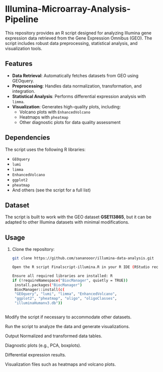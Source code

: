 # Illumina-Microarray-Analysis-Pipeline

This repository provides an R script designed for analyzing Illumina gene expression data retrieved from the Gene Expression Omnibus (GEO). The script includes robust data preprocessing, statistical analysis, and visualization tools.

## Features
- **Data Retrieval**: Automatically fetches datasets from GEO using GEOquery.
- **Preprocessing**: Handles data normalization, transformation, and integration.
- **Statistical Analysis**: Performs differential expression analysis with `limma`.
- **Visualization**: Generates high-quality plots, including:
  - Volcano plots with `EnhancedVolcano`
  - Heatmaps with `pheatmap`
  - Other diagnostic plots for data quality assessment

## Dependencies
The script uses the following R libraries:
- `GEOquery`
- `lumi`
- `limma`
- `EnhancedVolcano`
- `ggplot2`
- `pheatmap`
- And others (see the script for a full list)

## Dataset
The script is built to work with the GEO dataset **GSE113865**, but it can be adapted to other Illumina datasets with minimal modifications.

## Usage
1. Clone the repository:
   ```bash
   git clone https://github.com/sananooor/illumina-data-analysis.git

   Open the R script Finalscript-illumina.R in your R IDE (RStudio recommended).

   Ensure all required libraries are installed: R
   if (!requireNamespace("BiocManager", quietly = TRUE))
    install.packages("BiocManager")
    BiocManager::install(c(
    "GEOquery", "lumi", "limma", "EnhancedVolcano", 
    "ggplot2", "pheatmap", "oligo", "oligoClasses",
    "illuminaHumanv3.db"))
      


Modify the script if necessary to accommodate other datasets.

Run the script to analyze the data and generate visualizations.

Output
Normalized and transformed data tables.

Diagnostic plots (e.g., PCA, boxplots).

Differential expression results.

Visualization files such as heatmaps and volcano plots.


